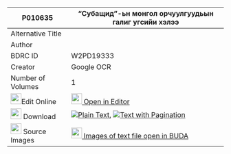 |P010635|“Субащид”-ьн монгол орчуулгуудьын галиг угсийи хэлээ 
| --- | --- 
|Alternative Title |
|Author | 
|BDRC ID | W2PD19333
|Creator | Google OCR
|Number of Volumes| 1
|<img width="25" src="https://img.icons8.com/color/25/000000/edit-property.png">Edit Online| [<img width="25" src="https://avatars.githubusercontent.com/u/45091458?s=200&v=4"> Open in Editor](http://editor.openpecha.org/P010635)
|<img width="25" src="https://img.icons8.com/fluent/48/000000/download-2.png"/>  Download | [![](https://img.icons8.com/color/20/000000/txt.png)Plain Text](https://github.com/Openpecha/P010635/releases/download/v1/"Subashchid"-'n_mongol_orchuulguud_plain_P010635.zip), [![](https://img.icons8.com/color/20/000000/txt.png)Text with Pagination](https://github.com/Openpecha/P010635/releases/download/v1/"Subashchid"-'n_mongol_orchuulguud_pages_P010635.zip)
|<img width="25" src="https://img.icons8.com/plasticine/100/000000/pictures-folder.png"/>  Source Images | [<img width="25" src="https://library.bdrc.io/icons/BUDA-small.svg"> Images of text file open in BUDA](https://library.bdrc.io/show/bdr:W2PD19333)